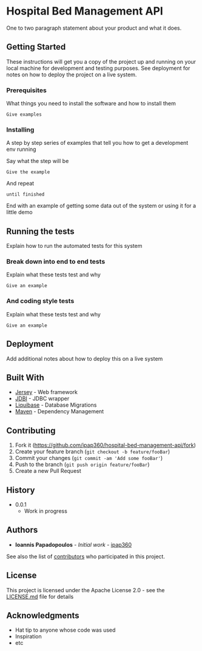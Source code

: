 # Hospital Bed Management API

One to two paragraph statement about your product and what it does.

## Getting Started

These instructions will get you a copy of the project up and running on your local machine for development and testing purposes. See deployment for notes on how to deploy the project on a live system.

### Prerequisites

What things you need to install the software and how to install them

```
Give examples
```

### Installing

A step by step series of examples that tell you how to get a development env running

Say what the step will be

```
Give the example
```

And repeat

```
until finished
```

End with an example of getting some data out of the system or using it for a little demo

## Running the tests

Explain how to run the automated tests for this system

### Break down into end to end tests

Explain what these tests test and why

```
Give an example
```

### And coding style tests

Explain what these tests test and why

```
Give an example
```

## Deployment

Add additional notes about how to deploy this on a live system

## Built With

* [Jersey](https://jersey.github.io/) - Web framework
* [JDBI](http://jdbi.org/) - JDBC wrapper
* [Liquibase](https://www.liquibase.org/) - Database Migrations
* [Maven](https://maven.apache.org/) - Dependency Management

## Contributing

1. Fork it (<https://github.com/ipap360/hospital-bed-management-api/fork>)
2. Create your feature branch (`git checkout -b feature/fooBar`)
3. Commit your changes (`git commit -am 'Add some fooBar'`)
4. Push to the branch (`git push origin feature/fooBar`)
5. Create a new Pull Request

## History

* 0.0.1
    * Work in progress

## Authors

* **Ioannis Papadopoulos** - *Initial work* - [ipap360](https://github.com/ipap360)

See also the list of [contributors](https://github.com/your/project/contributors) who participated in this project.

## License

This project is licensed under the Apache License 2.0 - see the [LICENSE.md](LICENSE.md) file for details

## Acknowledgments

* Hat tip to anyone whose code was used
* Inspiration
* etc
